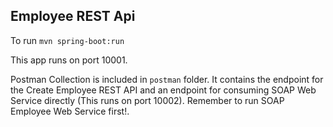 ## Employee REST Api

To run
`mvn spring-boot:run`

This app runs on port 10001.

Postman Collection is included in `postman` folder. 
It contains the endpoint for the Create Employee REST API
and an endpoint for consuming SOAP Web Service directly (This runs on port 10002). 
Remember to run SOAP Employee Web Service first!.